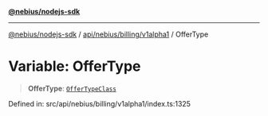 [**@nebius/nodejs-sdk**](../../../../../README.md)

***

[@nebius/nodejs-sdk](../../../../../README.md) / [api/nebius/billing/v1alpha1](../README.md) / OfferType

# Variable: OfferType

> **OfferType**: [`OfferTypeClass`](../type-aliases/OfferTypeClass.md)

Defined in: src/api/nebius/billing/v1alpha1/index.ts:1325
